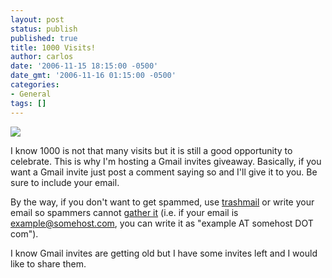 ```yaml
---
layout: post
status: publish
published: true
title: 1000 Visits!
author: carlos
date: '2006-11-15 18:15:00 -0500'
date_gmt: '2006-11-16 01:15:00 -0500'
categories:
- General
tags: []
---
```

[![](http://photos1.blogger.com/blogger/4122/3639/320/gmail.gif)](http://photos1.blogger.com/blogger/4122/3639/1600/gmail.gif)

I know 1000 is not that many visits but it is still a good opportunity to celebrate. This is why I'm hosting a Gmail invites giveaway. Basically, if you want a Gmail invite just post a comment saying so and I'll give it to you. Be sure to include your email.

By the way, if you don't want to get spammed, use [trashmail](http://trashmail.net/) or write your email so spammers cannot [gather it](http://en.wikipedia.org/wiki/E-mail_spam#Gathering_of_addresses) (i.e. if your email is example@somehost.com, you can write it as "example AT somehost DOT com").

I know Gmail invites are getting old but I have some invites left and I would like to share them.